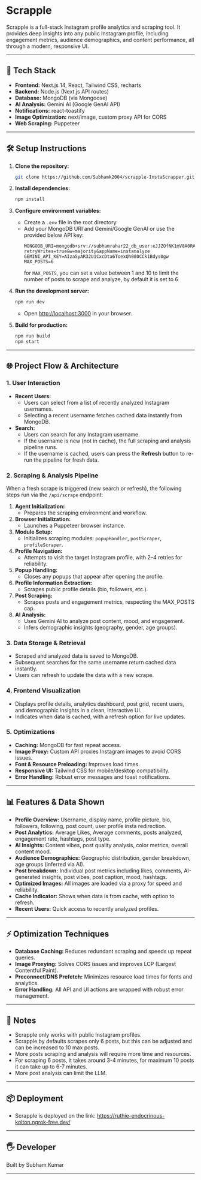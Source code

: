 # Scrapple

Scrapple is a full-stack Instagram profile analytics and scraping tool. It provides deep insights into any public Instagram profile, including engagement metrics, audience demographics, and content performance, all through a modern, responsive UI.

---

## 🚀 Tech Stack

- **Frontend:** Next.js 14, React, Tailwind CSS, recharts
- **Backend:** Node.js (Next.js API routes)
- **Database:** MongoDB (via Mongoose)
- **AI Analysis:** Gemini AI (Google GenAI API)
- **Notifications:** react-toastify
- **Image Optimization:** next/image, custom proxy API for CORS
- **Web Scraping:** Puppeteer

---

## 🛠️ Setup Instructions

1. **Clone the repository:**

   ```bash
   git clone https://github.com/Subhamk2004/scrapple-InstaScrapper.git
   ```

2. **Install dependencies:**

   ```bash
   npm install
   ```

3. **Configure environment variables:**

   - Create a `.env` file in the root directory.
   - Add your MongoDB URI and Gemini/Google GenAI or use the provided below
    API key:
     ```
     MONGODB_URI=mongodb+srv://subhamrahar22_db_user:eJJZOfNK1mV8A0RA@instanalyze.jn4p0fy.mongodb.net/?retryWrites=true&w=majority&appName=instanalyze
     GEMINI_API_KEY=AIzaSyAR32U1CxcDta6ToexQh080CCk1Bdys0gw
     MAX_POSTS=6
     ```
     for `MAX_POSTS`, you can set a value between 1 and 10 to limit the number of posts to scrape and analyze, by default it is set to 6
     

4. **Run the development server:**

   ```bash
   npm run dev
   ```

   - Open [http://localhost:3000](http://localhost:3000) in your browser.

5. **Build for production:**
   ```bash
   npm run build
   npm start
   ```

---

## 🌐 Project Flow & Architecture

### 1. **User Interaction**
- **Recent Users:**  
  - Users can select from a list of recently analyzed Instagram usernames.
  - Selecting a recent username fetches cached data instantly from MongoDB.
- **Search:**  
  - Users can search for any Instagram username.
  - If the username is new (not in cache), the full scraping and analysis pipeline runs.
  - If the username is cached, users can press the **Refresh** button to re-run the pipeline for fresh data.

### 2. **Scraping & Analysis Pipeline**
When a fresh scrape is triggered (new search or refresh), the following steps run via the `/api/scrape` endpoint:

1. **Agent Initialization:**  
   - Prepares the scraping environment and workflow.
2. **Browser Initialization:**  
   - Launches a Puppeteer browser instance.
3. **Module Setup:**  
   - Initializes scraping modules: `popupHandler`, `postScraper`, `profileScraper`.
4. **Profile Navigation:**  
   - Attempts to visit the target Instagram profile, with 2–4 retries for reliability.
5. **Popup Handling:**  
   - Closes any popups that appear after opening the profile.
6. **Profile Information Extraction:**  
   - Scrapes public profile details (bio, followers, etc.).
7. **Post Scraping:**  
   - Scrapes posts and engagement metrics, respecting the MAX_POSTS cap.
8. **AI Analysis:**  
   - Uses Gemini AI to analyze post content, mood, and engagement.
   - Infers demographic insights (geography, gender, age groups).

### 3. **Data Storage & Retrieval**
- Scraped and analyzed data is saved to MongoDB.
- Subsequent searches for the same username return cached data instantly.
- Users can refresh to update the data with a new scrape.

### 4. **Frontend Visualization**
- Displays profile details, analytics dashboard, post grid, recent users, and demographic insights in a clean, interactive UI.
- Indicates when data is cached, with a refresh option for live updates.

### 5. **Optimizations**
- **Caching:** MongoDB for fast repeat access.
- **Image Proxy:** Custom API proxies Instagram images to avoid CORS issues.
- **Font & Resource Preloading:** Improves load times.
- **Responsive UI:** Tailwind CSS for mobile/desktop compatibility.
- **Error Handling:** Robust error messages and toast notifications.

---

## 📊 Features & Data Shown

- **Profile Overview:** Username, display name, profile picture, bio, followers, following, post count, user profile insta redirection.
- **Post Analytics:** Average Likes, Average comments, posts analyzed, engagement rate, hashtags, post type.
- **AI Insights:** Content vibes, post quality analysis, color metrics, overall content mood.
- **Audience Demographics:** Geographic distribution, gender breakdown, age groups (inferred via AI).
- **Post breakdown:** Individual post metrics including likes, comments, AI-generated insights, post vibes, post caption, mood, hashtags.
- **Optimized Images:** All images are loaded via a proxy for speed and reliability.
- **Cache Indicator:** Shows when data is from cache, with option to refresh.
- **Recent Users:** Quick access to recently analyzed profiles.

---

## ⚡ Optimization Techniques

- **Database Caching:** Reduces redundant scraping and speeds up repeat queries.
- **Image Proxying:** Solves CORS issues and improves LCP (Largest Contentful Paint).
- **Preconnect/DNS Prefetch:** Minimizes resource load times for fonts and analytics.
- **Error Handling:** All API and UI actions are wrapped with robust error management.

---

## 📝 Notes

- Scrapple only works with public Instagram profiles.
- Scrapple by defaults scrapes only 6 posts, but this can be adjusted and can be increased to 10 max posts.
- More posts scraping and analysis will require more time and resources.
- For scraping 6 posts, it takes around 3-4 minutes, for maximum 10 posts it can take up to 6-7 minutes.
- More post analysis can limit the LLM.

---

## 📦 Deployment

- Scrapple is deployed on the link: https://ruthie-endocrinous-kolton.ngrok-free.dev/

---

## 🖐 Developer

Built by Subham Kumar

---
